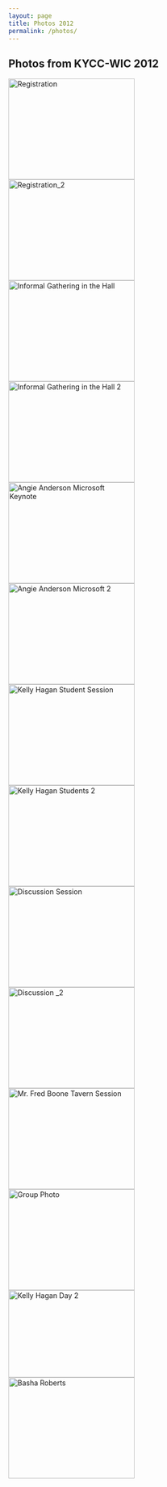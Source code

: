 ```yaml
---
layout: page
title: Photos 2012
permalink: /photos/
---
```

<div class="container">
  <div class="row">
    <div class="col-md-12">
      <h2>Photos from KYCC-WIC 2012</h2>
    </div>
  </div>
  <div class="row">
    <div class="col-md-3">
      <img alt="Registration" height="200" src="{{ "/images/women_01.jpg" | prepend: site.baseurl }}" width="250">
    </div>
    <div class="col-md-3">
      <img alt="Registration_2" height="200" src="{{ "/images/women_02.jpg" | prepend: site.baseurl }}" width="250">
    </div>
    <div class="col-md-3">
      <img alt="Informal Gathering in the Hall" height="200" src="{{ "/images/women_03.jpg" | prepend: site.baseurl }}" width="250">
    </div>
    <div class="col-md-3">
      <img alt="Informal Gathering in the Hall 2" height="200" src="{{ "/images/women_04.jpg" | prepend: site.baseurl }}" width="250">
    </div>
  </div>
  <div class="row">
    <div class="col-md-3">
      <img alt="Angie Anderson Microsoft Keynote" height="200" src="{{ "/images/women_05.jpg" | prepend: site.baseurl }}" width="250">
    </div>
    <div class="col-md-3">
      <img alt="Angie Anderson Microsoft 2" height="200" src="{{ "/images/women_06.jpg" | prepend: site.baseurl }}" width="250">
    </div>
    <div class="col-md-3">
      <img alt="Kelly Hagan Student Session" height="200" src="{{ "/images/women_07.jpg" | prepend: site.baseurl }}" width="250">
    </div>
    <div class="col-md-3">
      <img alt="Kelly Hagan Students 2" height="200" src="{{ "/images/women_09.jpg" | prepend: site.baseurl }}" width="250">
    </div>
  </div>
  <div class="row">
    <div class="col-md-3">
      <img alt="Discussion Session" height="200" src="{{ "/images/women_08.jpg" | prepend: site.baseurl }}" width="250">
    </div>
    <div class="col-md-3">
      <img alt="Discussion _2" height="200" src="{{ "/images/women_10.jpg" | prepend: site.baseurl }}" width="250">
    </div>
    <div class="col-md-3">
      <img alt="Mr. Fred Boone Tavern Session" height="200" src="{{ "/images/women_11.jpg" | prepend: site.baseurl }}" width="250">
    </div>
    <div class="col-md-3">
      <img alt="Group Photo" height="200" src="{{ "/images/women_12.jpg" | prepend: site.baseurl }}" width="250">
    </div>
  </div>
  <div class="row">
    <div class="col-md-3">
      <img alt="Kelly Hagan Day 2" height="173" src="{{ "/images/women_13.jpg" | prepend: site.baseurl }}" width="250">
    </div>
    <div class="col-md-3">
      <img alt="Basha Roberts" height="200" src="{{ "/images/women_14.jpg" | prepend: site.baseurl }}" width="250">
    </div>
    <div class="col-md-3">
    </div>
    <div class="col-md-3">
    </div>
  </div>
</div>